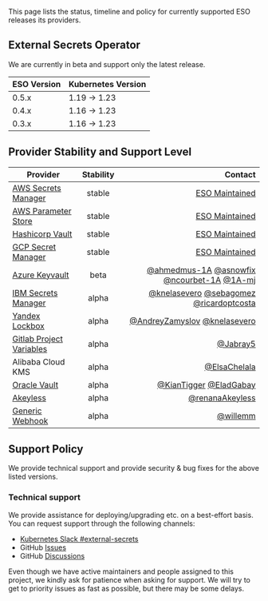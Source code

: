 This page lists the status, timeline and policy for currently supported ESO releases its providers.

## External Secrets Operator

We are currently in beta and support only the latest release.

| ESO Version | Kubernetes Version |
| ----------- | ------------------ |
| 0.5.x       | 1.19 → 1.23        |
| 0.4.x       | 1.16 → 1.23        |
| 0.3.x       | 1.16 → 1.23        |

## Provider Stability and Support Level

| Provider                                                                                          | Stability |                                                                                                                                                                   Contact |
| ------------------------------------------------------------------------------------------------- | :-------: | ------------------------------------------------------------------------------------------------------------------------------------------------------------------------: |
| [AWS Secrets Manager](https://external-secrets.io/latest/provider-aws-secrets-manager/)           |  stable   |                                                                                                                     [ESO Maintained](https://github.com/external-secrets) |
| [AWS Parameter Store](https://external-secrets.io/latest/provider-aws-parameter-store/)           |  stable   |                                                                                                                     [ESO Maintained](https://github.com/external-secrets) |
| [Hashicorp Vault](https://external-secrets.io/latest/provider-hashicorp-vault/)                   |  stable   |                                                                                                                     [ESO Maintained](https://github.com/external-secrets) |
| [GCP Secret Manager](https://external-secrets.io/latest/provider-google-secrets-manager/)         |  stable   |                                                                                                                     [ESO Maintained](https://github.com/external-secrets) |
| [Azure Keyvault](https://external-secrets.io/latest/provider-azure-key-vault/)                    |   beta    | [@ahmedmus-1A](https://github.com/ahmedmus-1A) [@asnowfix](https://github.com/asnowfix) [@ncourbet-1A](https://github.com/ncourbet-1A) [@1A-mj](https://github.com/1A-mj) |
| [IBM Secrets Manager](https://external-secrets.io/latest/provider-ibm-secrets-manager/)           |   alpha   |                            [@knelasevero](https://github.com/knelasevero) [@sebagomez](https://github.com/sebagomez) [@ricardoptcosta](https://github.com/ricardoptcosta) |
| [Yandex Lockbox](https://external-secrets.io/latest/provider-yandex-lockbox/)                     |   alpha   |                                                                       [@AndreyZamyslov](https://github.com/AndreyZamyslov) [@knelasevero](https://github.com/knelasevero) |
| [Gitlab Project Variables](https://external-secrets.io/latest/provider-gitlab-project-variables/) |   alpha   |                                                                                                                                    [@Jabray5](https://github.com/Jabray5) |
| Alibaba Cloud KMS                                                                                 |   alpha   |                                                                                                                            [@ElsaChelala](https://github.com/ElsaChelala) |
| [Oracle Vault](https://external-secrets.io/latest/provider-oracle-vault)                          |   alpha   |                                                                                   [@KianTigger](https://github.com/KianTigger) [@EladGabay](https://github.com/EladGabay) |
| [Akeyless](https://external-secrets.io/latest/provider-akeyless)                                  |   alpha   |                                                                                                                      [@renanaAkeyless](https://github.com/renanaAkeyless) |
| [Generic Webhook](https://external-secrets.io/latest/provider-webhook)                            |   alpha   |                                                                                                                                    [@willemm](https://github.com/willemm) |


## Support Policy

We provide technical support and provide security & bug fixes for the above listed versions.

### Technical support
We provide assistance for deploying/upgrading etc. on a best-effort basis. You can request support through the following channels:
* [Kubernetes Slack
  #external-secrets](https://kubernetes.slack.com/messages/external-secrets)
* GitHub [Issues](https://github.com/external-secrets/external-secrets/issues)
* GitHub [Discussions](https://github.com/external-secrets/external-secrets/discussions)

Even though we have active maintainers and people assigned to this project, we kindly ask for patience when asking for support. We will try to get to priority issues as fast as possible, but there may be some delays.
